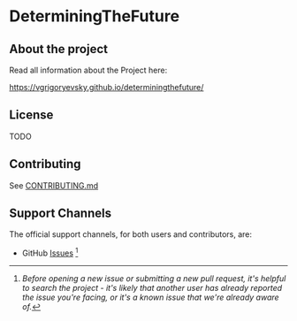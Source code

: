 # DeterminingTheFuture

## About the project

Read all information about the Project here:

https://vgrigoryevsky.github.io/determiningthefuture/

## License

TODO

## Contributing

See [CONTRIBUTING.md](https://github.com/vgrigoryevsky/determiningthefuture/blob/main/docs/contributing.en.md)

## Support Channels

The official support channels, for both users and contributors, are:

- GitHub [Issues](https://github.com/vgrigoryevsky/determiningthefuture/issues) [^1]

[^1]: *Before opening a new issue or submitting a new pull request, it's helpful to search the project - it's likely
that another user has already reported the issue you're facing, or it's a known issue that we're already aware of.*